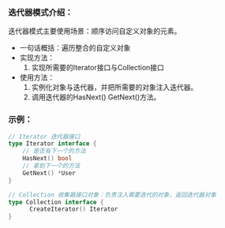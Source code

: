 ### 迭代器模式介绍：
迭代器模式主要使用场景：顺序访问自定义对象的元素。

- 一句话概括：遍历整合的自定义对象
- 实现方法：
    1. 实现所需要的Iterator接口与Collection接口
- 使用方法：
    1. 实例化对象与迭代器，并把所需要的对象注入迭代器。
    2. 调用迭代器的HasNext() GetNext()方法。

### 示例：
```go
// Iterator 迭代器接口
type Iterator interface {
    // 是否有下一个的方法
    HasNext() bool
    // 拿到下一个的方法
    GetNext() *User
}

// Collection 收集器接口对象：负责注入需要迭代的对象，返回迭代器对象
type Collection interface {
      CreateIterator() Iterator
}

```
